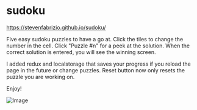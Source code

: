 # sudoku
https://stevenfabrizio.github.io/sudoku/

Five easy sudoku puzzles to have a go at. 
Click the tiles to change the number in the cell. 
Click "Puzzle #n" for a peek at the solution.
When the correct solution is entered, you will see the winning screen.

I added redux and localstorage that saves your progress if you reload the page in the future or change puzzles. Reset button now only resets the puzzle you are working on.

Enjoy!

![Image](https://cdn.discordapp.com/attachments/840740146176851979/967002785021325322/unknown.png)